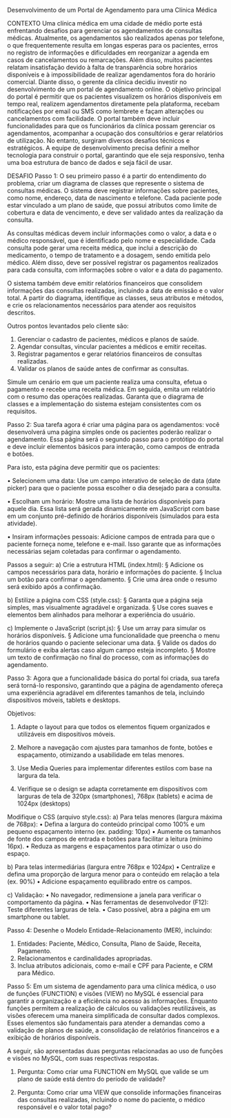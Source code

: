 Desenvolvimento de um Portal de Agendamento para uma Clínica Médica

CONTEXTO
Uma clínica médica em uma cidade de médio porte está enfrentando desafios para gerenciar os
agendamentos de consultas médicas. Atualmente, os agendamentos são realizados apenas por
telefone, o que frequentemente resulta em longas esperas para os pacientes, erros no registro de
informações e dificuldades em reorganizar a agenda em casos de cancelamentos ou remarcações.
Além disso, muitos pacientes relatam insatisfação devido à falta de transparência sobre horários
disponíveis e à impossibilidade de realizar agendamentos fora do horário comercial.
Diante disso, o gerente da clínica decidiu investir no desenvolvimento de um portal de agendamento
online. O objetivo principal do portal é permitir que os pacientes visualizem os horários disponíveis
em tempo real, realizem agendamentos diretamente pela plataforma, recebam notificações por email ou SMS como lembrete e façam alterações ou cancelamentos com facilidade. O portal também
deve incluir funcionalidades para que os funcionários da clínica possam gerenciar os agendamentos,
acompanhar a ocupação dos consultórios e gerar relatórios de utilização.
No entanto, surgiram diversos desafios técnicos e estratégicos. A equipe de desenvolvimento precisa
definir a melhor tecnologia para construir o portal, garantindo que ele seja responsivo, tenha uma
boa estrutura de banco de dados e seja fácil de usar.

DESAFIO
Passo 1:
O seu primeiro passo é a partir do entendimento do problema, criar um diagrama de classes que
represente o sistema de consultas médicas. O sistema deve registrar informações sobre pacientes,
como nome, endereço, data de nascimento e telefone. Cada paciente pode estar vinculado a um
plano de saúde, que possui atributos como limite de cobertura e data de vencimento, e deve ser
validado antes da realização da consulta.

As consultas médicas devem incluir informações como o valor, a data e o médico responsável, que é
identificado pelo nome e especialidade. Cada consulta pode gerar uma receita médica, que inclui a
descrição do medicamento, o tempo de tratamento e a dosagem, sendo emitida pelo médico. Além
disso, deve ser possível registrar os pagamentos realizados para cada consulta, com informações
sobre o valor e a data do pagamento.

O sistema também deve emitir relatórios financeiros que consolidem informações das consultas
realizadas, incluindo a data de emissão e o valor total. A partir do diagrama, identifique as classes,
seus atributos e métodos, e crie os relacionamentos necessários para atender aos requisitos
descritos.

Outros pontos levantados pelo cliente são:
1. Gerenciar o cadastro de pacientes, médicos e planos de saúde.
2. Agendar consultas, vincular pacientes a médicos e emitir receitas.
3. Registrar pagamentos e gerar relatórios financeiros de consultas realizadas.
4. Validar os planos de saúde antes de confirmar as consultas.
   
Simule um cenário em que um paciente realiza uma consulta, efetua o pagamento e recebe uma
receita médica. Em seguida, emita um relatório com o resumo das operações realizadas. Garanta que
o diagrama de classes e a implementação do sistema estejam consistentes com os requisitos.

Passo 2:
Sua tarefa agora é criar uma página para os agendamentos: você desenvolverá uma página simples
onde os pacientes poderão realizar o agendamento. Essa página será o segundo passo para o
protótipo do portal e deve incluir elementos básicos para interação, como campos de entrada e
botões.

Para isto, esta página deve permitir que os pacientes:

• Selecionem uma data: Use um campo interativo de seleção de data (date picker) para que o
paciente possa escolher o dia desejado para a consulta.

• Escolham um horário: Mostre uma lista de horários disponíveis para aquele dia. Essa lista será
gerada dinamicamente em JavaScript com base em um conjunto pré-definido de horários
disponíveis (simulados para esta atividade).

• Insiram informações pessoais: Adicione campos de entrada para que o paciente forneça
nome, telefone e e-mail. Isso garante que as informações necessárias sejam coletadas para
confirmar o agendamento.

Passos a seguir:
a) Crie a estrutura HTML (index.html):
§ Adicione os campos necessários para data, horário e informações do paciente.
§ Inclua um botão para confirmar o agendamento.
§ Crie uma área onde o resumo será exibido após a confirmação.

b) Estilize a página com CSS (style.css):
§ Garanta que a página seja simples, mas visualmente agradável e organizada.
§ Use cores suaves e elementos bem alinhados para melhorar a experiência do usuário.

c) Implemente o JavaScript (script.js):
§ Use um array para simular os horários disponíveis.
§ Adicione uma funcionalidade que preencha o menu de horários quando o paciente
selecionar uma data.
§ Valide os dados do formulário e exiba alertas caso algum campo esteja incompleto.
§ Mostre um texto de confirmação no final do processo, com as informações do
agendamento.

Passo 3:
Agora que a funcionalidade básica do portal foi criada, sua tarefa será torná-lo responsivo, garantindo
que a página de agendamento ofereça uma experiência agradável em diferentes tamanhos de tela,
incluindo dispositivos móveis, tablets e desktops.

Objetivos:
1. Adapte o layout para que todos os elementos fiquem organizados e utilizáveis em dispositivos
móveis.

2. Melhore a navegação com ajustes para tamanhos de fonte, botões e espaçamento,
otimizando a usabilidade em telas menores.

3. Use Media Queries para implementar diferentes estilos com base na largura da tela.

4. Verifique se o design se adapta corretamente em dispositivos com larguras de tela de 320px
(smartphones), 768px (tablets) e acima de 1024px (desktops)

Modifique o CSS (arquivo style.css):
a) Para telas menores (largura máxima de 768px):
• Defina a largura do conteúdo principal como 100% e um pequeno espaçamento
interno (ex. padding: 10px)
• Aumente os tamanhos de fonte dos campos de entrada e botões para facilitar a leitura
(mínimo 16px).
• Reduza as margens e espaçamentos para otimizar o uso do espaço.

b) Para telas intermediárias (largura entre 768px e 1024px)
• Centralize e defina uma proporção de largura menor para o conteúdo em relação a
tela (ex. 90%)
• Adicione espaçamento equilibrado entre os campos.

c) Validação:
• No navegador, redimensione a janela para verificar o comportamento da página.
• Nas ferramentas de desenvolvedor (F12): Teste diferentes larguras de tela.
• Caso possível, abra a página em um smartphone ou tablet.

Passo 4:
Desenhe o Modelo Entidade-Relacionamento (MER), incluindo:
1. Entidades: Paciente, Médico, Consulta, Plano de Saúde, Receita, Pagamento.
2. Relacionamentos e cardinalidades apropriadas.
3. Inclua atributos adicionais, como e-mail e CPF para Paciente, e CRM para Médico.

Passo 5:
Em um sistema de agendamento para uma clínica médica, o uso de funções (FUNCTION) e visões
(VIEW) no MySQL é essencial para garantir a organização e a eficiência no acesso às informações.
Enquanto funções permitem a realização de cálculos ou validações reutilizáveis, as visões oferecem
uma maneira simplificada de consultar dados complexos. Esses elementos são fundamentais para
atender a demandas como a validação de planos de saúde, a consolidação de relatórios financeiros
e a exibição de horários disponíveis.

A seguir, são apresentadas duas perguntas relacionadas ao uso de funções e visões no MySQL, com
suas respectivas respostas.

1. Pergunta:
Como criar uma FUNCTION em MySQL que valide se um plano de saúde está dentro do período de
validade?

3. Pergunta:
Como criar uma VIEW que consolide informações financeiras das consultas realizadas, incluindo o
nome do paciente, o médico responsável e o valor total pago?
